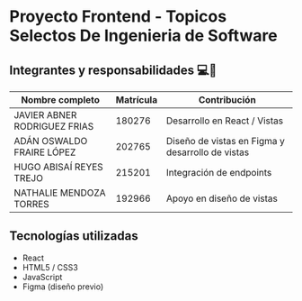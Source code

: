 # Proyecto Frontend - Topicos Selectos De Ingenieria de Software 

## Integrantes y responsabilidades 💻🛜

| Nombre completo                        | Matrícula | Contribución                  |
|----------------------------------------|-----------|-------------------------------|
| JAVIER ABNER RODRIGUEZ FRIAS           | 180276    | Desarrollo en React / Vistas |
| ADÁN OSWALDO FRAIRE LÓPEZ              | 202765    | Diseño de vistas en Figma y desarrollo de vistas   |
| HUGO ABISAÍ REYES TREJO                | 215201    | Integración de endpoints      |
| NATHALIE MENDOZA TORRES                | 192966    | Apoyo en diseño de vistas     |

## Tecnologías utilizadas

- React
- HTML5 / CSS3
- JavaScript
- Figma (diseño previo)
